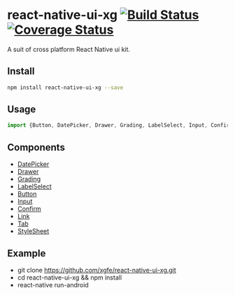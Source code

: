 # react-native-ui-xg [![Build Status](https://travis-ci.org/xgfe/react-native-ui-xg.svg?branch=master)](https://travis-ci.org/xgfe/react-native-ui-xg) [![Coverage Status](https://coveralls.io/repos/github/xgfe/react-native-ui-xg/badge.svg?branch=master)](https://coveralls.io/github/xgfe/react-native-ui-xg?branch=master)

A suit of cross platform React Native ui kit.

## Install

```bash
npm install react-native-ui-xg --save
```

## Usage

```js
import {Button, DatePicker, Drawer, Grading, LabelSelect, Input, Confirm, Link, Tab} from 'react-native-ui-xg';
```

## Components

* [DatePicker](https://github.com/xgfe/react-native-ui-xg/tree/master/components/DatePicker)
* [Drawer](https://github.com/xgfe/react-native-ui-xg/blob/master/components/Drawer/README.md)
* [Grading](https://github.com/xgfe/react-native-ui-xg/blob/master/components/Grading/README.md)
* [LabelSelect](https://github.com/xgfe/react-native-ui-xg/blob/master/components/LabelSelect/README.md)
* [Button](https://github.com/xgfe/react-native-ui-xg/blob/master/components/Button/README.md)
* [Input](https://github.com/xgfe/react-native-ui-xg/blob/master/components/Input/README.md)
* [Confirm](https://github.com/xgfe/react-native-ui-xg/blob/master/components/Confirm/README.md)
* [Link](https://github.com/xgfe/react-native-ui-xg/blob/master/components/Link/README.md)
* [Tab](https://github.com/xgfe/react-native-ui-xg/blob/master/components/Tab/README.md)
* [StyleSheet](https://github.com/xgfe/react-native-ui-xg/blob/master/components/StyleSheet/README.md)

## Example

* git clone https://github.com/xgfe/react-native-ui-xg.git
* cd react-native-ui-xg && npm install
* react-native run-android
